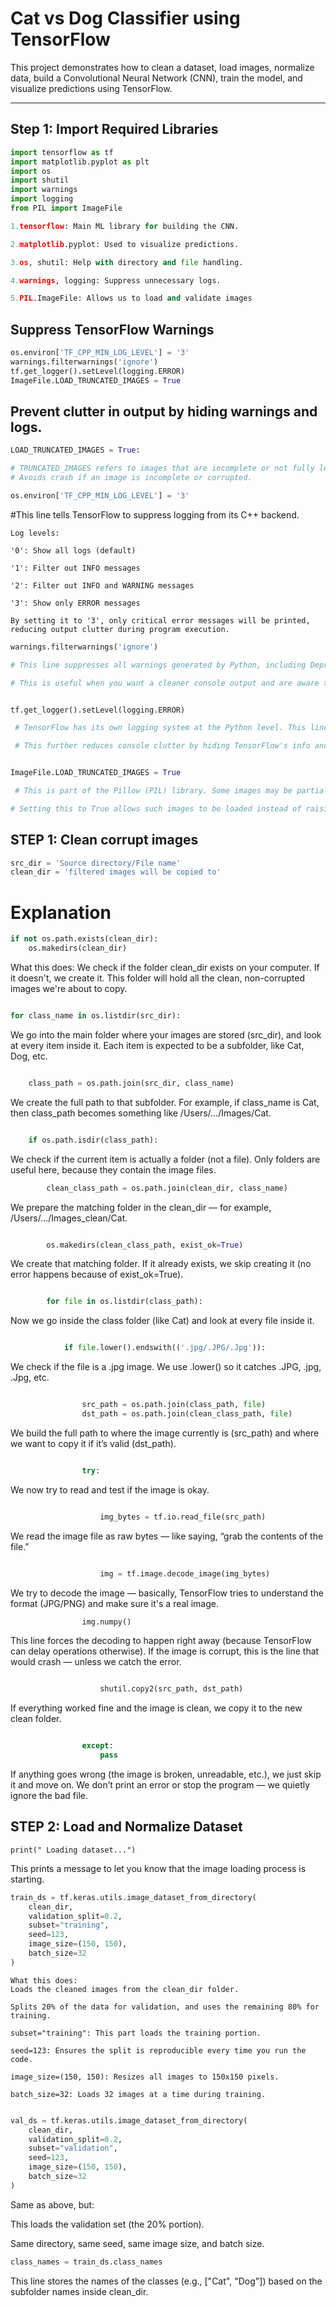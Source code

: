 
# Cat vs Dog Classifier using TensorFlow

This project demonstrates how to clean a dataset, load images, normalize data, build a Convolutional Neural Network (CNN), train the model, and visualize predictions using TensorFlow.

---

##  Step 1: Import Required Libraries

```python
import tensorflow as tf
import matplotlib.pyplot as plt
import os
import shutil
import warnings
import logging
from PIL import ImageFile

1.tensorflow: Main ML library for building the CNN.

2.matplotlib.pyplot: Used to visualize predictions.

3.os, shutil: Help with directory and file handling.

4.warnings, logging: Suppress unnecessary logs.

5.PIL.ImageFile: Allows us to load and validate images
```

## Suppress TensorFlow Warnings

```python
os.environ['TF_CPP_MIN_LOG_LEVEL'] = '3'
warnings.filterwarnings('ignore')
tf.get_logger().setLevel(logging.ERROR)
ImageFile.LOAD_TRUNCATED_IMAGES = True
```
## Prevent clutter in output by hiding warnings and logs.
```python
LOAD_TRUNCATED_IMAGES = True:

# TRUNCATED_IMAGES refers to images that are incomplete or not fully loaded
# Avoids crash if an image is incomplete or corrupted.
```

```python
os.environ['TF_CPP_MIN_LOG_LEVEL'] = '3'
```
#This line tells TensorFlow to suppress logging from its C++ backend.
```
Log levels:

'0': Show all logs (default)

'1': Filter out INFO messages

'2': Filter out INFO and WARNING messages

'3': Show only ERROR messages

By setting it to '3', only critical error messages will be printed, reducing output clutter during program execution.
```

```python
warnings.filterwarnings('ignore')

# This line suppresses all warnings generated by Python, including DeprecationWarning, UserWarning, and others.

# This is useful when you want a cleaner console output and are aware that the warnings are not relevant to your current task.


tf.get_logger().setLevel(logging.ERROR)

 # TensorFlow has its own logging system at the Python level. This line sets the TensorFlow logger to only display error messages.

 # This further reduces console clutter by hiding TensorFlow's info and warning messages during model loading, training, or evaluation.


ImageFile.LOAD_TRUNCATED_IMAGES = True

 # This is part of the Pillow (PIL) library. Some images may be partially downloaded or slightly corrupted.

# Setting this to True allows such images to be loaded instead of raising an error, which is especially helpful when working with large datasets where a few images may be damaged.
```

## STEP 1: Clean corrupt images

```python
src_dir = 'Source directory/File name'
clean_dir = 'filtered images will be copied to'
```
# Explanation
```python
if not os.path.exists(clean_dir):
    os.makedirs(clean_dir)
```
What this does:
We check if the folder clean_dir exists on your computer. If it doesn't, we create it.
This folder will hold all the clean, non-corrupted images we're about to copy.

```python

for class_name in os.listdir(src_dir):
```
We go into the main folder where your images are stored (src_dir), and look at every item inside it.
Each item is expected to be a subfolder, like Cat, Dog, etc.

```python

    class_path = os.path.join(src_dir, class_name)
```
We create the full path to that subfolder. For example, if class_name is Cat, then class_path becomes something like /Users/.../Images/Cat.

```python

    if os.path.isdir(class_path):
```
We check if the current item is actually a folder (not a file).
Only folders are useful here, because they contain the image files.

```python
        clean_class_path = os.path.join(clean_dir, class_name)
```
We prepare the matching folder in the clean_dir — for example, /Users/.../Images_clean/Cat.

```python

        os.makedirs(clean_class_path, exist_ok=True)
```
We create that matching folder. If it already exists, we skip creating it (no error happens because of exist_ok=True).

```python

        for file in os.listdir(class_path):
```
Now we go inside the class folder (like Cat) and look at every file inside it.

```python

            if file.lower().endswith(('.jpg/.JPG/.Jpg')):
```
We check if the file is a .jpg image.
We use .lower() so it catches .JPG, .jpg, .Jpg, etc.

```python

                src_path = os.path.join(class_path, file)
                dst_path = os.path.join(clean_class_path, file)
```
We build the full path to where the image currently is (src_path) and where we want to copy it if it’s valid (dst_path).

```python

                try:
```
We now try to read and test if the image is okay.

```python

                    img_bytes = tf.io.read_file(src_path)
```
We read the image file as raw bytes — like saying, “grab the contents of the file.”

```python

                    img = tf.image.decode_image(img_bytes)
```
We try to decode the image — basically, TensorFlow tries to understand the format (JPG/PNG) and make sure it's a real image.

```python
                img.numpy()
```
This line forces the decoding to happen right away (because TensorFlow can delay operations otherwise).
If the image is corrupt, this is the line that would crash — unless we catch the error.

```python

                    shutil.copy2(src_path, dst_path)
```
If everything worked fine and the image is clean, we copy it to the new clean folder.

```python

                except:
                    pass
```
If anything goes wrong (the image is broken, unreadable, etc.), we just skip it and move on.
We don’t print an error or stop the program — we quietly ignore the bad file.

## STEP 2: Load and Normalize Dataset 
```
print(" Loading dataset...")
```
This prints a message to let you know that the image loading process is starting.

```python
train_ds = tf.keras.utils.image_dataset_from_directory(
    clean_dir,
    validation_split=0.2,
    subset="training",
    seed=123,
    image_size=(150, 150),
    batch_size=32
)
```
```
What this does:
Loads the cleaned images from the clean_dir folder.

Splits 20% of the data for validation, and uses the remaining 80% for training.

subset="training": This part loads the training portion.

seed=123: Ensures the split is reproducible every time you run the code.

image_size=(150, 150): Resizes all images to 150x150 pixels.

batch_size=32: Loads 32 images at a time during training.
```

```python

val_ds = tf.keras.utils.image_dataset_from_directory(
    clean_dir,
    validation_split=0.2,
    subset="validation",
    seed=123,
    image_size=(150, 150),
    batch_size=32
)
```
Same as above, but:

This loads the validation set (the 20% portion).

Same directory, same seed, same image size, and batch size.

```python
class_names = train_ds.class_names
```
This line stores the names of the classes (e.g., ["Cat", "Dog"]) based on the subfolder names inside clean_dir.




